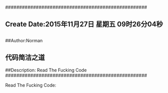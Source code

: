 ###################################################
## Create Date:2015年11月27日 星期五 09时26分04秒
##
##Author:Norman
## 代码简洁之道
##Description: Read The Fucking Code
###################################################


Read The Fucking Code:

